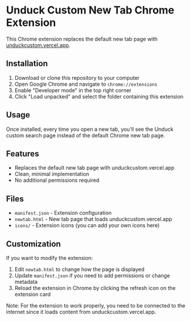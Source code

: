 # Unduck Custom New Tab Chrome Extension

This Chrome extension replaces the default new tab page with [unduckcustom.vercel.app](https://unduckcustom.vercel.app).

## Installation

1. Download or clone this repository to your computer
2. Open Google Chrome and navigate to `chrome://extensions`
3. Enable "Developer mode" in the top right corner
4. Click "Load unpacked" and select the folder containing this extension

## Usage

Once installed, every time you open a new tab, you'll see the Unduck custom search page instead of the default Chrome new tab page.

## Features

- Replaces the default new tab page with unduckcustom.vercel.app
- Clean, minimal implementation
- No additional permissions required

## Files

- `manifest.json` - Extension configuration
- `newtab.html` - New tab page that loads unduckcustom.vercel.app
- `icons/` - Extension icons (you can add your own icons here)

## Customization

If you want to modify the extension:

1. Edit `newtab.html` to change how the page is displayed
2. Update `manifest.json` if you need to add permissions or change metadata
3. Reload the extension in Chrome by clicking the refresh icon on the extension card

Note: For the extension to work properly, you need to be connected to the internet since it loads content from unduckcustom.vercel.app.
